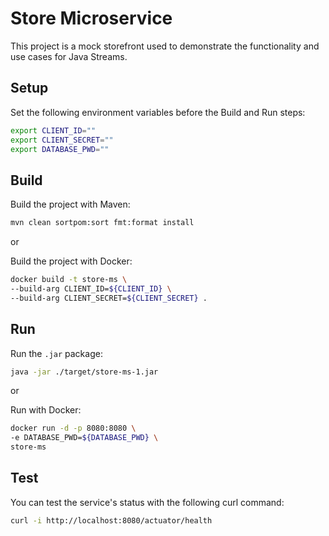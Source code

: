 # Store Microservice

This project is a mock storefront used to demonstrate the functionality and use cases for Java Streams. 

## Setup

Set the following environment variables before the Build and Run steps:

```bash
export CLIENT_ID=""
export CLIENT_SECRET=""
export DATABASE_PWD=""
```


## Build

Build the project with Maven:

```bash
mvn clean sortpom:sort fmt:format install
```

or

Build the project with Docker:
```bash
docker build -t store-ms \
--build-arg CLIENT_ID=${CLIENT_ID} \
--build-arg CLIENT_SECRET=${CLIENT_SECRET} .
```

## Run

Run the `.jar` package:

```bash
java -jar ./target/store-ms-1.jar
```

or

Run with Docker:

```bash
docker run -d -p 8080:8080 \
-e DATABASE_PWD=${DATABASE_PWD} \
store-ms
```

## Test

You can test the service's status with the following curl command:

```bash
curl -i http://localhost:8080/actuator/health
```
